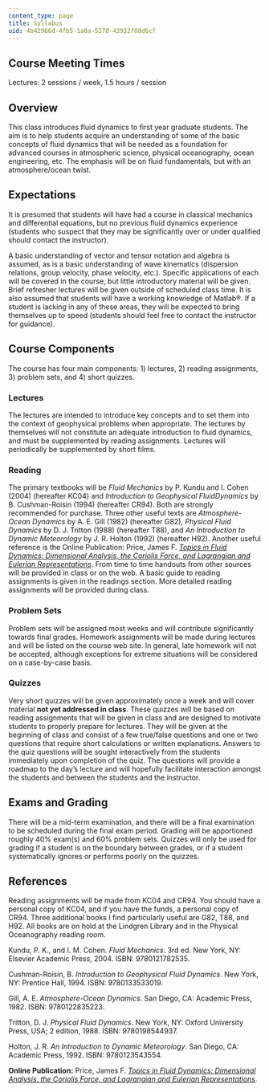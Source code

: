 ```yaml
---
content_type: page
title: Syllabus
uid: 4b42966d-4fb5-1a0a-5270-43932f08d6cf
---
```


Course Meeting Times
--------------------

Lectures: 2 sessions / week, 1.5 hours / session

Overview
--------

This class introduces fluid dynamics to first year graduate students. The aim is to help students acquire an understanding of some of the basic concepts of fluid dynamics that will be needed as a foundation for advanced courses in atmospheric science, physical oceanography, ocean engineering, etc. The emphasis will be on fluid fundamentals, but with an atmosphere/ocean twist.

Expectations
------------

It is presumed that students will have had a course in classical mechanics and differential equations, but no previous fluid dynamics experience (students who suspect that they may be significantly over or under qualified should contact the instructor).

A basic understanding of vector and tensor notation and algebra is assumed, as is a basic understanding of wave kinematics (dispersion relations, group velocity, phase velocity, etc.). Specific applications of each will be covered in the course, but little introductory material will be given. Brief refresher lectures will be given outside of scheduled class time. It is also assumed that students will have a working knowledge of Matlab®. If a student is lacking in any of these areas, they will be expected to bring themselves up to speed (students should feel free to contact the instructor for guidance).

Course Components
-----------------

The course has four main components: 1) lectures, 2) reading assignments, 3) problem sets, and 4) short quizzes.

### Lectures

The lectures are intended to introduce key concepts and to set them into the context of geophysical problems when appropriate. The lectures by themselves will not constitute an adequate introduction to fluid dynamics, and must be supplemented by reading assignments. Lectures will periodically be supplemented by short films.

### Reading

The primary textbooks will be _Fluid Mechanics_ by P. Kundu and I. Cohen (2004) (hereafter KC04) and _Introduction to Geophysical FluidDynamics_ by B. Cushman-Roisin (1994) (hereafter CR94). Both are strongly recommended for purchase. Three other useful texts are _Atmosphere-Ocean Dynamics_ by A. E. Gill (1982) (hereafter G82), _Physical Fluid Dynamics_ by D. J. Tritton (1988) (hereafter T88), and _An_ _Introduction to Dynamic Meteorology_ by J. R. Holton (1992) (hereafter H92). Another useful reference is the Online Publication: Price, James F. [_Topics in Fluid Dynamics: Dimensional Analysis, the Coriolis Force, and Lagrangian and Eulerian Representations_](/resources/res-12-001-topics-in-fluid-dynamics-dimensional-analysis-the-coriolis-force-and-lagrangian-and-eulerian-representations-fall-2004/index.htm). From time to time handouts from other sources will be provided in class or on the web. A basic guide to reading assignments is given in the readings section. More detailed reading assignments will be provided during class.

### Problem Sets

Problem sets will be assigned most weeks and will contribute significantly towards final grades. Homework assignments will be made during lectures and will be listed on the course web site. In general, late homework will not be accepted, although exceptions for extreme situations will be considered on a case-by-case basis.

### Quizzes

Very short quizzes will be given approximately once a week and will cover material **not yet addressed in class**. These quizzes will be based on reading assignments that will be given in class and are designed to motivate students to properly prepare for lectures. They will be given at the beginning of class and consist of a few true/false questions and one or two questions that require short calculations or written explanations. Answers to the quiz questions will be sought interactively from the students immediately upon completion of the quiz. The questions will provide a roadmap to the day’s lecture and will hopefully facilitate interaction amongst the students and between the students and the instructor.

Exams and Grading
-----------------

There will be a mid-term examination, and there will be a final examination to be scheduled during the final exam period. Grading will be apportioned roughly 40% exam(s) and 60% problem sets. Quizzes will only be used for grading if a student is on the boundary between grades, or if a student systematically ignores or performs poorly on the quizzes.

References
----------

Reading assignments will be made from KC04 and CR94. You should have a personal copy of KC04, and if you have the funds, a personal copy of CR94. Three additional books I find particularly useful are G82, T88, and H92. All books are on hold at the Lindgren Library and in the Physical Oceanography reading room.

Kundu, P. K., and I. M. Cohen. _Fluid Mechanics_. 3rd ed. New York, NY: Elsevier Academic Press, 2004. ISBN: 9780121782535.

Cushman-Roisin, B. _Introduction to Geophysical Fluid Dynamics_. New York, NY: Prentice Hall, 1994. ISBN: 9780133533019.

Gill, A. E. _Atmosphere-Ocean Dynamics_. San Diego, CA: Academic Press, 1982. ISBN: 9780122835223.

Tritton, D. J. _Physical Fluid Dynamics_. New York, NY: Oxford University Press, USA; 2 edition, 1988. ISBN: 9780198544937.

Holton, J. R. _An Introduction to Dynamic Meteorology_. San Diego, CA: Academic Press, 1992. ISBN: 9780123543554.

**Online Publication:** Price, James F. [_Topics in Fluid Dynamics: Dimensional Analysis, the Coriolis Force, and Lagrangian and Eulerian Representations_](/resources/res-12-001-topics-in-fluid-dynamics-dimensional-analysis-the-coriolis-force-and-lagrangian-and-eulerian-representations-fall-2004/index.htm).